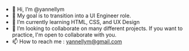 - 👋 Hi, I’m @yannellym
- 👀 My goal is to transition into a UI Engineer role. 
- 🌱 I’m currently learning HTML, CSS, and UX Design
- 💞️ I’m looking to collaborate on many different projects. If you want to practice, I'm open to collaborate with you.
- 📫 How to reach me : yannellym@gmail.com

<!---
yannellym/yannellym is a ✨ special ✨ repository because its `README.md` (this file) appears on your GitHub profile.
You can click the Preview link to take a look at your changes.
--->
